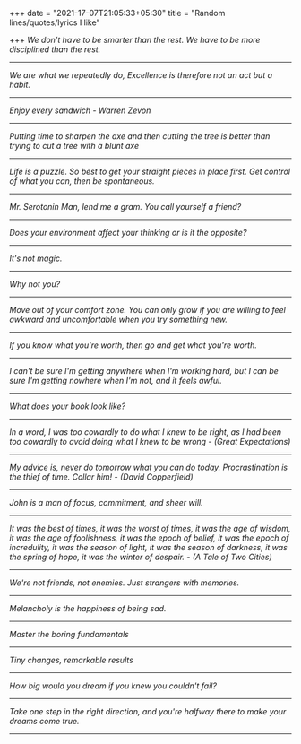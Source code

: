 +++
date = "2021-17-07T21:05:33+05:30"
title = "Random lines/quotes/lyrics I like"

+++
_We don’t have to be smarter than the rest. We have to be more disciplined than the rest._

***

_We are what we repeatedly do, Excellence is therefore not an act but a habit._

***

_Enjoy every sandwich - Warren Zevon_

***

_Putting time to sharpen the axe and then cutting the tree is better than trying to cut a tree with a blunt axe_

***

_Life is a puzzle. So best to get your straight pieces in place first. Get control of what you can, then be spontaneous._

***

_Mr. Serotonin Man, lend me a gram. You call yourself a friend?_

***

_Does your environment affect your thinking or is it the opposite?_

***

_It's not magic._

***

_Why not you?_

***

_Move out of your comfort zone. You can only grow if you are willing to feel awkward and uncomfortable when you try something new._

***

_If you know what you're worth, then go and get what you're worth._

***

_I can't be sure I'm getting anywhere when I'm working hard, but I can be sure I'm getting nowhere when I'm not, and it feels awful._

***

_What does your book look like?_

***

_In a word, I was too cowardly to do what I knew to be right, as I had been too cowardly to avoid doing what I knew to be wrong - (Great Expectations)_

***

_My advice is, never do tomorrow what you can do today. Procrastination is the thief of time. Collar him! - (David Copperfield)_

***

_John is a man of focus, commitment, and sheer will._

***

_It was the best of times, it was the worst of times, it was the age of wisdom, it was the age of foolishness, it was the epoch of belief, it was the epoch of incredulity, it was the season of light, it was the season of darkness, it was the spring of hope, it was the winter of despair. - (A Tale of Two Cities)_

***

_We're not friends, not enemies. Just strangers with memories._

***

_Melancholy is the happiness of being sad._

***

_Master the boring fundamentals_

***

_Tiny changes, remarkable results_

***

_How big would you dream if you knew you couldn't fail?_

***

_Take one step in the right direction, and you're halfway there to make your dreams come true._

***